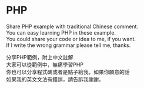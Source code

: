 # PHP
Share PHP example with traditional Chinese comment.<br>
You can easy learning PHP in these example.<br>
You could share your code or idea to me, if you want.<br>
If I write the wrong grammar please tell me, thanks.<br>

分享PHP範例，附上中文註解<br>
大家可以從範例中，無痛學習PHP<br>
你也可以分享程式碼或者是點子給我，如果你願意的話<br>
如果我的英文文法有錯誤，請告訴我謝謝。<br>
